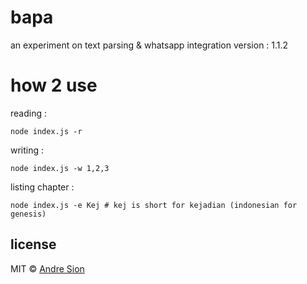 # bapa

an experiment on text parsing & whatsapp integration
version : 1.1.2

# how 2 use

reading :
```shell
node index.js -r
```

writing :
```shell
node index.js -w 1,2,3
```

listing chapter :
```shell
node index.js -e Kej # kej is short for kejadian (indonesian for genesis)
```

## license

MIT © <a href="https://andre.sion.life">Andre Sion</a>